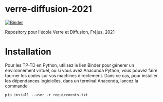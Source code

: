 # verre-diffusion-2021

[![Binder](https://mybinder.org/badge_logo.svg)](https://mybinder.org/v2/gh/ustverre/verre-diffusion-2021/HEAD)

Repository pour l'école Verre et Diffusion, Fréjus, 2021

# Installation

Pour les TP-TD en Python, utilisez le lien Binder pour génerer un environnement virtuel, ou si vous avez Anaconda Python, vous pouvez faire tourner les codes sur vos machines directement. Dans ce cas, pour installer les dépendances logicielles, dans un terminal Anaconda, lancez la commande

```pip install --user -r requirements.txt```

